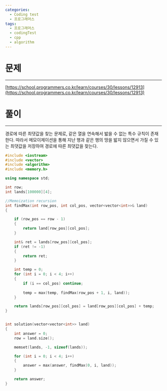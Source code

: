 ```yaml
---
categories:
  - Coding test
  - 프로그래머스
tags:
  - 프로그래머스
  - codingTest
  - cpp
  - algorithm
---
```

# 문제
___

[https://school.programmers.co.kr/learn/courses/30/lessons/12913](https://school.programmers.co.kr/learn/courses/30/lessons/12913)

# 풀이
___

경로에 따른 최댓값을 찾는 문제로, 같은 열을 연속해서 밟을 수 없는 특수 규칙이 존재한다. 따라서 메모이제이션을 통해 지난 행과 같은 행의 땅을 밟지 않으면서 가질 수 있는 최댓값을 저장하여 경로에 따른 최댓값을 찾는다.


```c++
#include <iostream>
#include <vector>
#include <algorithm>
#include <memory.h>

using namespace std;

int row;
int lands[100000][4];

//Memoization recursion
int findMax(int row_pos, int col_pos, vector<vector<int>>& land)
{

    if (row_pos == row - 1)
    {
        return land[row_pos][col_pos];
    }

    int& ret = lands[row_pos][col_pos];
    if (ret != -1)
    {
        return ret;
    }

    int temp = 0;
    for (int i = 0; i < 4; i++)
    {
        if (i == col_pos) continue;
           
        temp = max(temp, findMax(row_pos + 1, i, land));
    }

    return lands[row_pos][col_pos] = land[row_pos][col_pos] + temp;
}


int solution(vector<vector<int>> land)
{
    int answer = 0;
    row = land.size();

    memset(lands, -1, sizeof(lands));

    for (int i = 0; i < 4; i++)
    {
        answer = max(answer, findMax(0, i, land));
    }

    return answer;
}

```